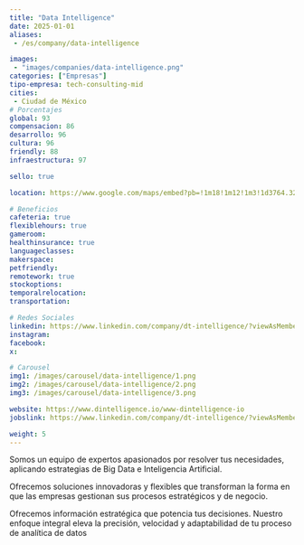 ```yaml
---
title: "Data Intelligence"
date: 2025-01-01
aliases:
 - /es/company/data-intelligence

images: 
 - "images/companies/data-intelligence.png"
categories: ["Empresas"]
tipo-empresa: tech-consulting-mid
cities: 
 - Ciudad de México
# Porcentajes  
global: 93
compensacion: 86
desarrollo: 96
cultura: 96
friendly: 88
infraestructura: 97 

sello: true

location: https://www.google.com/maps/embed?pb=!1m18!1m12!1m3!1d3764.325824103522!2d-99.19021192109098!3d19.355039635258386!2m3!1f0!2f0!3f0!3m2!1i1024!2i768!4f13.1!3m3!1m2!1s0x85d1fff410c29855%3A0x9694f46abac4293b!2sAv.%20Insurgentes%20Sur%201863%2C%20Guadalupe%20Inn%2C%20%C3%81lvaro%20Obreg%C3%B3n%2C%2001020%20Ciudad%20de%20M%C3%A9xico%2C%20CDMX!5e0!3m2!1ses-419!2smx!4v1738037878989!5m2!1ses-419!2smx

# Beneficios
cafeteria: true
flexiblehours: true
gameroom: 
healthinsurance: true
languageclasses: 
makerspace: 
petfriendly:
remotework: true
stockoptions: 
temporalrelocation: 
transportation: 

# Redes Sociales
linkedin: https://www.linkedin.com/company/dt-intelligence/?viewAsMember=true
instagram: 
facebook: 
x: 

# Carousel
img1: /images/carousel/data-intelligence/1.png
img2: /images/carousel/data-intelligence/2.png
img3: /images/carousel/data-intelligence/3.png

website: https://www.dintelligence.io/www-dintelligence-io
jobslink: https://www.linkedin.com/company/dt-intelligence/?viewAsMember=true

weight: 5
---
```


Somos un equipo de expertos apasionados por resolver tus necesidades, aplicando estrategias de Big Data e Inteligencia Artificial.

Ofrecemos soluciones innovadoras y flexibles que transforman la forma en que las empresas gestionan sus procesos estratégicos y de negocio.

Ofrecemos información estratégica que potencia tus decisiones. Nuestro enfoque integral eleva la precisión, velocidad y adaptabilidad de tu proceso de analítica de datos

